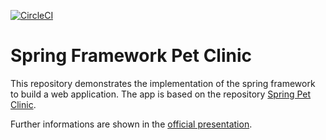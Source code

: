 [![CircleCI](https://circleci.com/gh/ThomasDroege/spring-pet-clinic/tree/master.svg?style=svg)](https://circleci.com/gh/ThomasDroege/spring-pet-clinic/tree/master)

# Spring Framework Pet Clinic

This repository demonstrates the implementation of the spring framework to build a web application. The app is based on the repository [Spring Pet Clinic](https://github.com/spring-projects/spring-petclinic).

Further informations are shown in the [official presentation](https://speakerdeck.com/michaelisvy/spring-petclinic-sample-application).
